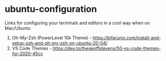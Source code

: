 # ubuntu-configuration
Links for configuring your terminals and editors in a cool way when on Mac/Ubuntu


1. Oh-My-Zsh (PowerLevel 10k Theme) - https://kifarunix.com/install-and-setup-zsh-and-oh-my-zsh-on-ubuntu-20-04/
2. VS Code Themes - https://dev.to/thegeoffstevens/50-vs-code-themes-for-2020-45cc
